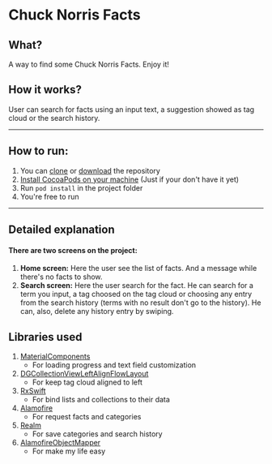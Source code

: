 # Chuck Norris Facts
## What?
A way to find some Chuck Norris Facts. Enjoy it!
## How it works?
User can search for facts using an input text, a suggestion showed as tag cloud or the search history.

---

## How to run:
1. You can [clone](https://help.github.com/en/articles/cloning-a-repository) or [download](https://stackoverflow.com/questions/6466945/fastest-way-to-download-a-github-project) the repository
2. [Install CocoaPods on your machine](https://guides.cocoapods.org/using/getting-started.html) (Just if your don't have it yet)
3. Run `pod install` in the project folder
4. You're free to run

---

## Detailed explanation
#### There are two screens on the project:
1. **Home screen:** Here the user see the list of facts. And a message while there's no facts to show.
2. **Search screen:** Here the user search for the fact. He can search for a term you input, a tag choosed on the tag cloud or choosing any entry from the search history (terms with no result don't go to the history). He can, also, delete any history entry by swiping.

## Libraries used
1. [MaterialComponents](https://github.com/material-components/material-components-ios)
     - For loading progress and text field customization
2. [DGCollectionViewLeftAlignFlowLayout](https://github.com/Digipolitan/collection-view-left-align-flow-layout)
     - For keep tag cloud aligned to left
3. [RxSwift](https://github.com/ReactiveX/RxSwift)
     - For bind lists and collections to their data
4. [Alamofire](https://github.com/Alamofire/Alamofire)
     - For request facts and categories
5. [Realm](https://github.com/realm)
     - For save categories and search history
6. [AlamofireObjectMapper](https://github.com/tristanhimmelman/AlamofireObjectMapper)
     - For make my life easy
